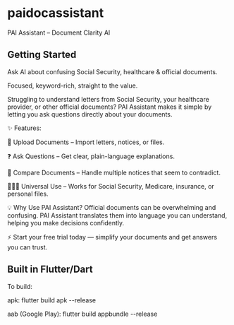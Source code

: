 # paidocassistant

PAI Assistant – Document Clarity AI

## Getting Started

Ask AI about confusing Social Security, healthcare & official documents.

Focused, keyword-rich, straight to the value.

Struggling to understand letters from Social Security, your healthcare provider, or other official documents?
PAI Assistant makes it simple by letting you ask questions directly about your documents.

✨ Features:

📄 Upload Documents – Import letters, notices, or files.

❓ Ask Questions – Get clear, plain-language explanations.

🔄 Compare Documents – Handle multiple notices that seem to contradict.

🧑‍🤝‍🧑 Universal Use – Works for Social Security, Medicare, insurance, or personal files.

💡 Why Use PAI Assistant?
Official documents can be overwhelming and confusing. PAI Assistant translates them into language you can understand, helping you make decisions confidently.

⚡ Start your free trial today — simplify your documents and get answers you can trust.

## Built in Flutter/Dart

To build:

apk: flutter build apk --release

aab (Google Play):  flutter build appbundle --release